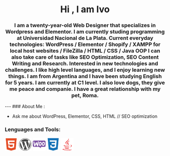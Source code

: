 <div id="header" align="center">
    <h1>
        Hi , I am Ivo
    </h1>
    <h3> 
        I am a twenty-year-old Web Designer that specializes in Wordpress and Elementor. I am currently studing programming at Universidad Nacional de La Plata.
        Current everyday technologies: WordPress / Elementor / Shopify / XAMPP for local host websites / FileZilla / HTML / CSS / Java OOP
        I can also take care of tasks like SEO Optimization, SEO Content Writing and Research.
        Interested in new technologies and challenges. I like high level languages, and I enjoy learning new things.
        I am from Argentina and I have been studying English for 5 years. I am currently at C1 level.
        I also love dogs, they give me peace and companie. I have a great relationship with my pet, Roma.
    </h3>
</div>
 --- 
 ### About Me :

 - Ask me about WordPress, Elementor, CSS, HTML // SEO optimization 

 <div align="left">
    <h3> Lenguages and Tools:</h3>
    <div>
        <img src="https://github.com/devicons/devicon/blob/master/icons/html5/html5-plain.svg" title="HTML5" alt="HTML" width="40">
        <img src="https://github.com/devicons/devicon/blob/master/icons/wordpress/wordpress-plain.svg" title="Wordpress" alt="Wordpress" width="40">
        <img src="https://github.com/devicons/devicon/blob/master/icons/woocommerce/woocommerce-plain.svg" title="WooCommerce" alt="Woocommerce" width="40">
        <img src="https://github.com/devicons/devicon/blob/master/icons/css3/css3-plain.svg" title="CSS3" alt="CSS" width="40">
        <img src="https://github.com/devicons/devicon/blob/master/icons/java/java-plain.svg" title="JAVA" alt="JAVA" width="40">
    </div>
</div>

